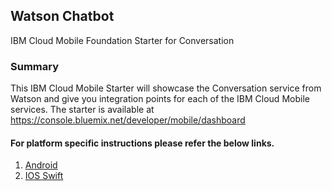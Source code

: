 ## Watson Chatbot
IBM Cloud Mobile Foundation Starter for Conversation

### Summary
This IBM Cloud Mobile Starter will showcase the Conversation service from Watson and give you integration points for each of the IBM Cloud Mobile services. The starter is available at https://console.bluemix.net/developer/mobile/dashboard

#### For platform specific instructions please refer the below links.

1. [Android](android/README.md)
2. [IOS Swift](ios_swift/README.md)
